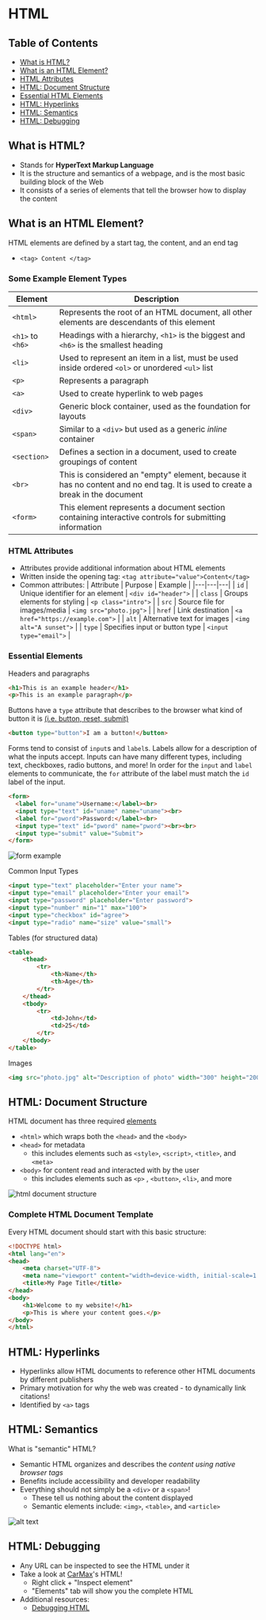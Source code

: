 # HTML

## Table of Contents
- [What is HTML?](#what-is-html)
- [What is an HTML Element?](#what-is-an-html-element)
- [HTML Attributes](#html-attributes)
- [HTML: Document Structure](#html-document-structure)
- [Essential HTML Elements](#essential-html-elements)
- [HTML: Hyperlinks](#html-hyperlinks)
- [HTML: Semantics](#html-semantics)
- [HTML: Debugging](#html-debugging)

## What is HTML?

- Stands for **HyperText Markup Language**
- It is the structure and semantics of a webpage, and is the most basic building block of the Web
- It consists of a series of elements that tell the browser how to display the content

## What is an HTML Element?

HTML elements are defined by a start tag, the content, and an end tag
- `<tag> Content </tag>`

### Some Example Element Types
| Element | Description |
|---|---|
| `<html>` | Represents the root of an HTML document, all other elements are descendants of this element |
| `<h1>` to `<h6>` | Headings with a hierarchy, `<h1>` is the biggest and `<h6>` is the smallest heading | 
| `<li>` | Used to represent an item in a list, must be used inside ordered `<ol>` or unordered `<ul>` list | 
| `<p>` | Represents a paragraph | 
| `<a>` | Used to create hyperlink to web pages | 
| `<div>` | Generic block container, used as the foundation for layouts | 
| `<span>` | Similar to a `<div>` but used as a generic *inline* container| 
| `<section>` | Defines a section in a document, used to create groupings of content | 
| `<br>` | This is considered an "empty" element, because it has no content and no end tag. It is used to create a break in the document | 
| `<form>` | This element represents a document section containing interactive controls for submitting information | 

### HTML Attributes
- Attributes provide additional information about HTML elements
- Written inside the opening tag: `<tag attribute="value">Content</tag>`
- Common attributes:
  | Attribute | Purpose | Example |
  |---|---|---|
  | `id` | Unique identifier for an element | `<div id="header">` |
  | `class` | Groups elements for styling | `<p class="intro">` |
  | `src` | Source file for images/media | `<img src="photo.jpg">` |
  | `href` | Link destination | `<a href="https://example.com">` |
  | `alt` | Alternative text for images | `<img alt="A sunset">` |
  | `type` | Specifies input or button type | `<input type="email">` |

### Essential Elements
Headers and paragraphs 
```html
<h1>This is an example header</h1>
<p>This is an example paragraph</p>
```

Buttons have a `type` attribute that describes to the browser what kind of button it is [(i.e. button, reset, submit)](https://www.w3schools.com/tags/tag_button.asp)
```html
<button type="button">I am a button!</button>
```

Forms tend to consist of `input`s and `label`s. Labels allow for a description of what the inputs accept. Inputs can have many different types, including text, checkboxes, radio buttons, and more! In order for the `input` and `label` elements to communicate, the `for` attribute of the label must match the `id` label of the input.
```html
<form>
  <label for="uname">Username:</label><br>
  <input type="text" id="uname" name="uname"><br>
  <label for="pword">Password:</label><br>
  <input type="text" id="pword" name="pword"><br><br>
  <input type="submit" value="Submit">
</form>
```
![form example](images/form-example.png)

Common Input Types
```html
<input type="text" placeholder="Enter your name">
<input type="email" placeholder="Enter your email">
<input type="password" placeholder="Enter password">
<input type="number" min="1" max="100">
<input type="checkbox" id="agree">
<input type="radio" name="size" value="small">
```

Tables (for structured data)
```html
<table>
    <thead>
        <tr>
            <th>Name</th>
            <th>Age</th>
        </tr>
    </thead>
    <tbody>
        <tr>
            <td>John</td>
            <td>25</td>
        </tr>
    </tbody>
</table>
```

Images
```html
<img src="photo.jpg" alt="Description of photo" width="300" height="200" />
```

## HTML: Document Structure
HTML document has three required [elements](https://developer.mozilla.org/en-US/docs/Web/HTML/Reference/Elements)
- `<html>` which wraps both the `<head>` and the `<body>`
- `<head>` for metadata
  - this includes elements such as `<style>`, `<script>`, `<title>`, and `<meta>`
- `<body>` for content read and interacted with by the user
  - this includes elements such as `<p>` , `<button>`, `<li>`, and more

![html document structure](images/html-document-structure.png)

### Complete HTML Document Template
Every HTML document should start with this basic structure:
```html
<!DOCTYPE html>
<html lang="en">
<head>
    <meta charset="UTF-8">
    <meta name="viewport" content="width=device-width, initial-scale=1.0">
    <title>My Page Title</title>
</head>
<body>
    <h1>Welcome to my website!</h1>
    <p>This is where your content goes.</p>
</body>
</html>
```

## HTML: Hyperlinks
- Hyperlinks allow HTML documents to reference other HTML documents by different publishers
- Primary motivation for why the web was created - to dynamically link citations!
- Identified by `<a>` tags

## HTML: Semantics
What is "semantic" HTML?
- Semantic HTML organizes and describes the *content using native browser tags*
- Benefits include accessibility and developer readability
- Everything should not simply be a `<div>` or a `<span>`!
  - These tell us nothing about the content displayed
  - Semantic elements include: `<img>`, `<table>`, and `<article>`

![alt text](images/semantic-html.png)

## HTML: Debugging
- Any URL can be inspected to see the HTML under it
- Take a look at [CarMax](https://www.carmax.com/)'s HTML!
  - Right click + "Inspect element"
  - "Elements" tab will show you the complete HTML
- Additional resources:
  - [Debugging HTML](https://developer.mozilla.org/en-US/docs/Learn_web_development/Core/Structuring_content/Debugging_HTML)